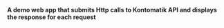 **A demo web app that submits Http calls to Kontomatik API and displays the response for each request**


